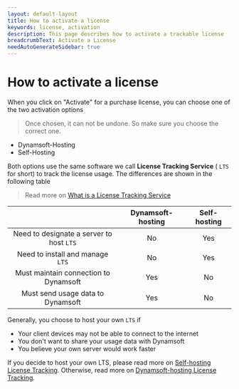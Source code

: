 ```yaml
---
layout: default-layout
title: How to activate a license
keywords: license, activation
description: This page describes how to activate a trackable license
breadcrumbText: Activate a License
needAutoGenerateSidebar: true
---
```


# How to activate a license

When you click on "Activate" for a purchase license, you can choose one of the two activation options

> Once chosen, it can not be undone. So make sure you choose the correct one.

* Dynamsoft-Hosting
* Self-Hosting

Both options use the same software we call **License Tracking Service** ( `LTS` for short) to track the license usage. The differences are shown in the following table

> Read more on [What is a License Tracking Service]({{site.about}}terms.html#license-tracking-service)

|  | Dynamsoft-hosting| Self-hosting |
|:-:|:-:|:-:|
| Need to designate a server to host `LTS` | No | Yes |
| Need to install and manage `LTS` | No | Yes |
| Must maintain connection to Dynamsoft | Yes | No |
| Must send usage data to Dynamsoft | Yes | No |

Generally, you choose to host your own `LTS` if

* Your client devices may not be able to connect to the internet
* You don't want to share your usage data with Dynamsoft
* You believe your own server would work faster

If you decide to host your own LTS, please read more on [Self-hosting License Tracking]({{site.selfhosting}}index.html). Otherwise, read more on [Dynamsoft-hosting License Tracking]({{site.dshosting}}index.html).
